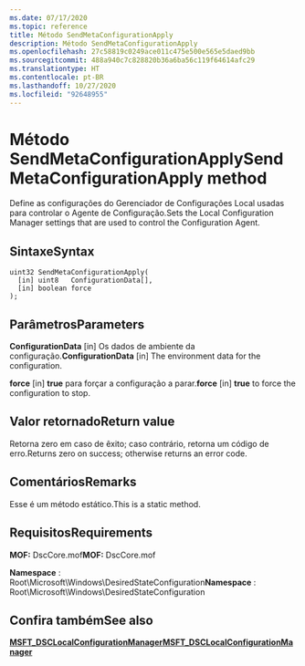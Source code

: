```yaml
---
ms.date: 07/17/2020
ms.topic: reference
title: Método SendMetaConfigurationApply
description: Método SendMetaConfigurationApply
ms.openlocfilehash: 27c58819c0249ace011c475e500e565e5daed9bb
ms.sourcegitcommit: 488a940c7c828820b36a6ba56c119f64614afc29
ms.translationtype: HT
ms.contentlocale: pt-BR
ms.lasthandoff: 10/27/2020
ms.locfileid: "92648955"
---
```

# <a name="sendmetaconfigurationapply-method"></a><span data-ttu-id="0c7d4-103">Método SendMetaConfigurationApply</span><span class="sxs-lookup"><span data-stu-id="0c7d4-103">SendMetaConfigurationApply method</span></span>

<span data-ttu-id="0c7d4-104">Define as configurações do Gerenciador de Configurações Local usadas para controlar o Agente de Configuração.</span><span class="sxs-lookup"><span data-stu-id="0c7d4-104">Sets the Local Configuration Manager settings that are used to control the Configuration Agent.</span></span>

## <a name="syntax"></a><span data-ttu-id="0c7d4-105">Sintaxe</span><span class="sxs-lookup"><span data-stu-id="0c7d4-105">Syntax</span></span>

```mof
uint32 SendMetaConfigurationApply(
  [in] uint8   ConfigurationData[],
  [in] boolean force
);
```

## <a name="parameters"></a><span data-ttu-id="0c7d4-106">Parâmetros</span><span class="sxs-lookup"><span data-stu-id="0c7d4-106">Parameters</span></span>

<span data-ttu-id="0c7d4-107">**ConfigurationData** \[in\] Os dados de ambiente da configuração.</span><span class="sxs-lookup"><span data-stu-id="0c7d4-107">**ConfigurationData** \[in\] The environment data for the configuration.</span></span>

<span data-ttu-id="0c7d4-108">**force** \[in\] **true** para forçar a configuração a parar.</span><span class="sxs-lookup"><span data-stu-id="0c7d4-108">**force** \[in\] **true** to force the configuration to stop.</span></span>

## <a name="return-value"></a><span data-ttu-id="0c7d4-109">Valor retornado</span><span class="sxs-lookup"><span data-stu-id="0c7d4-109">Return value</span></span>

<span data-ttu-id="0c7d4-110">Retorna zero em caso de êxito; caso contrário, retorna um código de erro.</span><span class="sxs-lookup"><span data-stu-id="0c7d4-110">Returns zero on success; otherwise returns an error code.</span></span>

## <a name="remarks"></a><span data-ttu-id="0c7d4-111">Comentários</span><span class="sxs-lookup"><span data-stu-id="0c7d4-111">Remarks</span></span>

<span data-ttu-id="0c7d4-112">Esse é um método estático.</span><span class="sxs-lookup"><span data-stu-id="0c7d4-112">This is a static method.</span></span>

## <a name="requirements"></a><span data-ttu-id="0c7d4-113">Requisitos</span><span class="sxs-lookup"><span data-stu-id="0c7d4-113">Requirements</span></span>

<span data-ttu-id="0c7d4-114">**MOF:** DscCore.mof</span><span class="sxs-lookup"><span data-stu-id="0c7d4-114">**MOF:** DscCore.mof</span></span>

<span data-ttu-id="0c7d4-115">**Namespace** : Root\Microsoft\Windows\DesiredStateConfiguration</span><span class="sxs-lookup"><span data-stu-id="0c7d4-115">**Namespace** : Root\Microsoft\Windows\DesiredStateConfiguration</span></span>

## <a name="see-also"></a><span data-ttu-id="0c7d4-116">Confira também</span><span class="sxs-lookup"><span data-stu-id="0c7d4-116">See also</span></span>

[<span data-ttu-id="0c7d4-117">**MSFT_DSCLocalConfigurationManager**</span><span class="sxs-lookup"><span data-stu-id="0c7d4-117">**MSFT_DSCLocalConfigurationManager**</span></span>](msft-dsclocalconfigurationmanager.md)
